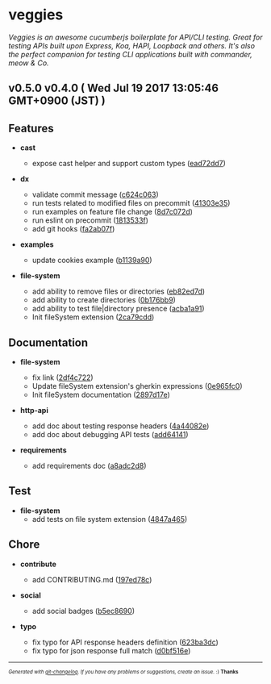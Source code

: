 # veggies

_Veggies is an awesome cucumberjs boilerplate for API/CLI testing. Great for testing APIs built upon Express, Koa, HAPI, Loopback and others. It's also the perfect companion for testing CLI applications built with commander, meow & Co._

## v0.5.0 v0.4.0 ( Wed Jul 19 2017 13:05:46 GMT+0900 (JST) )


## Features

  - **cast**
    - expose cast helper and support custom types
  ([ead72dd7](git@github.com:ekino/veggies/commit/ead72dd72baa6ffe905d0ac8826c4ebd5e00efcd))

  - **dx**
    - validate commit message
  ([c624c063](git@github.com:ekino/veggies/commit/c624c06391de9eb5dfcb6f795a60d6f891736314))
    - run tests related to modified files on precommit
  ([41303e35](git@github.com:ekino/veggies/commit/41303e35bad6f433504c61c9f29a9679f1d33a04))
    - run examples on feature file change
  ([8d7c072d](git@github.com:ekino/veggies/commit/8d7c072d8d2167721d5f201d61a5d7f9a3cc7696))
    - run eslint on precommit
  ([1813533f](git@github.com:ekino/veggies/commit/1813533f2b21df433f2aa654b10634b3ff810bbd))
    - add git hooks
  ([fa2ab07f](git@github.com:ekino/veggies/commit/fa2ab07fb01fdc953d50573bf19fdfbe2edbc02c))

  - **examples**
    - update cookies example
  ([b1139a90](git@github.com:ekino/veggies/commit/b1139a90d5f8e50a738f4060646f2289345ba669))

  - **file-system**
    - add ability to remove files or directories
  ([eb82ed7d](git@github.com:ekino/veggies/commit/eb82ed7da12619a0cc64ceb5c248f128e096d1bf))
    - add ability to create directories
  ([0b176bb9](git@github.com:ekino/veggies/commit/0b176bb9ef3190509000dc693e06ae254d651d35))
    - add ability to test file|directory presence
  ([acba1a91](git@github.com:ekino/veggies/commit/acba1a912d3bc188e91c559ec9f0629b869c472a))
    - Init fileSystem extension
  ([2ca79cdd](git@github.com:ekino/veggies/commit/2ca79cddf9ca4f520597a00ee57408b32f85101d))




## Documentation

  - **file-system**
    - fix link
  ([2df4c722](git@github.com:ekino/veggies/commit/2df4c7224b7cf3af911653d032ae86585f277b1a))
    - Update fileSystem extension's gherkin expressions
  ([0e965fc0](git@github.com:ekino/veggies/commit/0e965fc0f92f3af489c92e5b314543198ba55efa))
    - Init fileSystem documentation
  ([2897d17e](git@github.com:ekino/veggies/commit/2897d17e52e0ef14efd7f97953a41f3d0dbcefde))

  - **http-api**
    - add doc about testing response headers
  ([4a44082e](git@github.com:ekino/veggies/commit/4a44082eff586305d3b472730574eb9d98800a90))
    - add doc about debugging API tests
  ([add64141](git@github.com:ekino/veggies/commit/add6414198d1bca1d2c63ddabc2f597084f289f2))

  - **requirements**
    - add requirements doc
  ([a8adc2d8](git@github.com:ekino/veggies/commit/a8adc2d8034f7d6519c7b0d1c3627d554731e78d))




## Test

  - **file-system**
    - add tests on file system extension
  ([4847a465](git@github.com:ekino/veggies/commit/4847a4656747c412feb9e98d4ded1380e4b27fda))




## Chore

  - **contribute**
    - add CONTRIBUTING.md
  ([197ed78c](git@github.com:ekino/veggies/commit/197ed78cbd8edcbfa35984882a71b286c48339fc))

  - **social**
    - add social badges
  ([b5ec8690](git@github.com:ekino/veggies/commit/b5ec869022f8f6ea195ef43857e3f3d976968a8b))

  - **typo**
    - fix typo for API response headers definition
  ([623ba3dc](git@github.com:ekino/veggies/commit/623ba3dcd55287b77f74d3f24499efdad32e20a9))
    - fix typo for json response full match
  ([d0bf516e](git@github.com:ekino/veggies/commit/d0bf516e2c59f7d915d39bf557aa5bbfbcb69017))





---
<sub><sup>*Generated with [git-changelog](https://github.com/rafinskipg/git-changelog). If you have any problems or suggestions, create an issue.* :) **Thanks** </sub></sup>
